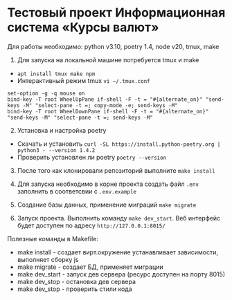 # Тестовый проект Информационная система «Курсы валют»

Для работы необходимо: python v3.10, poetry 1.4, node v20, tmux, make

1. Для запуска на локальной машине потребуется tmux и make
- `apt install tmux make npm`
- Интерактивный режим tmux `vi ~/.tmux.conf`

```
set-option -g -q mouse on
bind-key -T root WheelUpPane if-shell -F -t = "#{alternate_on}" "send-keys -M" "select-pane -t =; copy-mode -e; send-keys -M"
bind-key -T root WheelDownPane if-shell -F -t = "#{alternate_on}" "send-keys -M" "select-pane -t =; send-keys -M"
```

2. Установка и настройка poetry
* Скачать и установить `curl -SL https://install.python-poetry.org | python3 - --version 1.4.2`
* Проверить установлен ли poetry `poetry --version`


3. После того как клонировали репозиторий выполните `make install`
4. Для запуска необходимо в корне проекта создать файл `.env`
   заполнить в соответсвии с `.env.example`

5. Создание базы данных, применение миграций `make migrate`
6. Запуск проекта. Выполнить команду `make dev_start`. Веб интерфейс будет доступен по адресу `http://127.0.0.1:8015/`
 
Полезные команды в Makefile:
* make install - создает вирт.окружение устанавливает зависимости, выполняет сборку js
* make migrate - создает БД, применяет миграции
* make dev_start - запуск дев сервера (ресурс доступен на порту 8015)
* make dev_stop - остановка дев сервера
* make dev_stop - проверить стили кода



